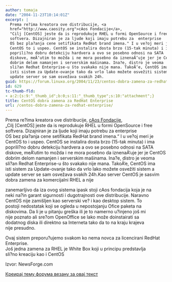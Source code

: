 ```yaml
---
author: tomaja
date: "2004-11-23T10:14:01Z"
excerpt: |
  Prema re?ima kreatora ove distribucije, <a
  href="http://www.caosity.org">cAos Fondacije</a>,
  "Cilj [CentOS] jeste da is reprodukuje RHEL u formi OpenSource i free
  softvera. Dizajniran je za ljude koji imaju potrebu za  enterprise
  OS bez pla?anja cene setifikata RedHat brand imena." I u ve?oj meri je
  CentOS to i uspeo. CentOS se instalira dosta brzo (15-tak minuta) i ima
  poprili?no dobru detekciju hardvera a ovo se posebno odnosi na SATA
  diskove, meÄ‘utim to možda i ne mora posebno da iznenaÄ‘uje jer je CentOS
  dobrim delom namanjen i serverskim mašinama. Ina?e, distro je veoma
  sli?an Redhat Enterprise-u što svakako nije mana. TakoÄ‘e, CentOS ima
  isti sistem za Update-ovanje tako da vrlo lako možete osvežiti sistem a
  update server se sam osvežava svakih 24h.
guid: https://forum.linuxo.org/2004/11/23/centos-dobra-zamena-za-redhat-enterprise/
id: 629
tc-thumb-fld:
- a:2:{s:9:"_thumb_id";b:0;s:11:"_thumb_type";s:10:"attachment";}
title: CentOS dobra zamena za RedHat Enterprise
url: /centos-dobra-zamena-za-redhat-enterprise/
---
```

Prema re?ima kreatora ove distribucije, [cAos Fondacije](http://www.caosity.org),  
&#8222;Cilj [CentOS] jeste da is reprodukuje RHEL u formi OpenSource i free  
softvera. Dizajniran je za ljude koji imaju potrebu za enterprise  
OS bez pla?anja cene setifikata RedHat brand imena.&#8220; I u ve?oj meri je  
CentOS to i uspeo. CentOS se instalira dosta brzo (15-tak minuta) i ima  
poprili?no dobru detekciju hardvera a ovo se posebno odnosi na SATA  
diskove, meÄ‘utim to možda i ne mora posebno da iznenaÄ‘uje jer je CentOS  
dobrim delom namanjen i serverskim mašinama. Ina?e, distro je veoma  
sli?an Redhat Enterprise-u što svakako nije mana. TakoÄ‘e, CentOS ima  
isti sistem za Update-ovanje tako da vrlo lako možete osvežiti sistem a  
update server se sam osvežava svakih 24h.<!--break-->Kao server CentOS je sasvim dobra zamena za komercijalni RHEL a nije

  
zanemarljivo da iza ovog sistema ipask stoji cAos fondacija koja je na  
neki na?in garant sigurnosti i dugotrajnosti ove distribucije. Naravno  
CentOS nije zamišljen kao serverski ve? i kao desktop sistem. To  
postoji nedostatak koji se ogleda u nepostojanju Ofice paketa na  
diskovima. Da li je u pitanju greška ili je to namerno u?injeno još mi  
nije poznato ali sre?om OpenOffice se lako može doinstairati sa  
dodatnog diska ili direktno sa Interneta tako da to na kraju krajeva  
nije presudno.

Ovaj sistem preporu?ujemo svakom ko nema novca za licencirani RedHat  
Enterprise.  
Još jedna zamena za RHEL je White Box koji u principu predstavlja  
sli?no kreaciju kao i CentOS

Izvor: NewsForge.com

[Креирај тему форума везану за овај текст](https://linuxo.org/nova-tema-na-forumu/?se_pid=629)